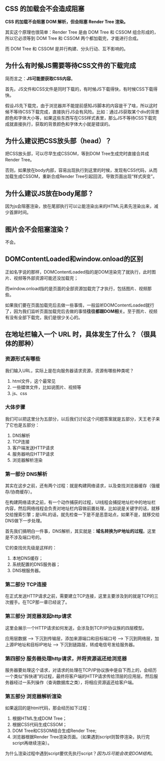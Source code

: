 ## CSS 的加载会不会造成阻塞

**CSS 的加载不会阻塞 DOM 解析，但会阻塞 Render Tree 渲染。**

其实这个原理也很简单：Render Tree 是由 DOM Tree 和 CSSOM 组合形成的，所以它必须等到 DOM Tree 和 CSSOM 两个都加载完，才能进行合成。

而 DOM Tree 和 CSSOM 是并行构建、分头行动、互不影响的。

## 为什么有时候JS需要等待CSS文件的下载完成

简而言之：**JS可能要获取CSS内容**。

首先，JS文件和CSS文件是同时下载的，有时候JS下载得快，有时候CSS下载得快。

假设JS先下载完，由于浏览器并不能提前感知JS脚本的内容是干了啥，所以这时候不等待CSS下载完成，直接执行JS会有风险。比如：通过JS获取某个div的背景颜色和字体大小等，如果这些东西写在CSS样式表里，那么JS不等待CSS下载完成就直接执行，获取的背景颜色和字体大小就是错误的。

## 为什么建议把CSS放头部（head）？

把CSS放头部，可以尽早生成CSSOM，等到DOM Tree生成完时直接合并成Render Tree。

否则，如果放在body内部，容易出现执行到这里的时候，发现有CSS代码，从而加载生成CSSOM，重新合成Render Tree引起回流，导致页面出现“样式突变”。

## 为什么建议JS放在body尾部？

因为js会阻塞渲染，放在尾部执行可以让能渲染出来的HTML元素先渲染出来，减少首屏时间。

## 图片会不会阻塞渲染？

不会。

## DOMContentLoaded和window.onload的区别

正如名字说的那样，DOMContentLoaded指的是DOM渲染完了就执行，此时图片、视频等外部资源可能还没加载完；

而window.onload指的是页面的全部资源加载完了才执行，包括图片、视频那些。

如果我们要在页面加载完后去做一些事情，一般监听DOMContentLoaded就行了，因为我们监听页面加载完后去做的事情**往往都跟DOM相**关。至于图片、视频有没有全部下载完，我们是很少关心的。

## 在地址栏输入一个 URL 时，具体发生了什么？（很具体的那种）

### 资源形式有哪些

我们输入URL，实际上是在向服务器请求资源，资源有哪些种类呢？

1. html文件，这个最常见
2. 一些媒体文件，比如说图片、视频等
3. js、css


### 大体步骤

我们可以把这里分为五部分，以后我们讨论这个问题答案就是五部分，天王老子来了它也是五部分：

1. DNS解析
2. TCP连接
3. 客户端发送HTTP请求
4. 服务器响应HTTP请求
5. 浏览器解析渲染

### 第一部分 DNS解析

其实在这步之前，还有两个过程：就是构建网络请求，以及查找浏览器缓存（强缓存/协商缓存）。

在构建网络请求之前，有一个动作捕获的过程，UI线程会捕捉地址栏中的地址栏内容，然后网络线程会负责对地址栏内容做前置处理，比如说是关键字的话，就移交给搜索引擎；是URL的话，就先检查一下是不是恶意站点，如果不是，就移交给DNS做下一步处理。

首先我们搞明白一件事，DNS解析，其实就是：**域名转换为IP地址的过程**。这里是不涉及端口号的。

它的查找优先级是这样的：

1. 本地DNS缓存；
2. 系统配置的DNS服务器；
3. DNS根服务器。

### 第二部分 TCP连接

在正式发送HTTP请求之前，需要建立TCP连接，这里主要涉及到的就是TCP的三次握手。在TCP那一章已经说了。

### 第三部分 浏览器发起http请求

这里会展示一个HTTP请求如何发送，会涉及到TCP/IP协议族的四层模型。

应用层数据 --> 下沉到传输层，添加来源端口和目标端口号 --> 下沉到网络层，加上源IP地址和目标IP地址 --> 下沉到链路层，转成电信号发给服务器。

### 第四部分 服务器处理http请求，并将资源返还给浏览器

服务器要处理这个请求，对请求的处理在TCP/IP协议族中是自下而上的，会经历一个类似“拆快递”的过程，最终将客户端的HTTP请求传给顶层的应用层。然后服务器经过一系列操作（查询数据库之类），将相应资源返还给客户端。

### 第五部分 浏览器解析渲染

如果返回的是html代码，那会经历如下过程：

1. 根据HTML生成DOM Tree；
2. 根据CSS代码生成CSSOM；
3. DOM Tree和CSSOM结合生成Render Tree;
4. 浏览器根据Render Tree渲染页面。（如果遇到script则暂停渲染，执行完script再继续渲染）。

为什么渲染过程中遇到script要优先执行script？*因为JS可能会改变DOM结构*。
